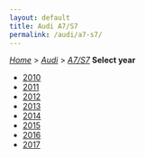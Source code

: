 ```yaml
---
layout: default
title: Audi A7/S7
permalink: /audi/a7-s7/
---
```

[*Home*](/) > [*Audi*](/audi/) > [*A7/S7*](/audi/a7-s7/)
**Select year**
- [2010](/audi/a7-s7/2010/)
- [2011](/audi/a7-s7/2011/)
- [2012](/audi/a7-s7/2012/)
- [2013](/audi/a7-s7/2013/)
- [2014](/audi/a7-s7/2014/)
- [2015](/audi/a7-s7/2015/)
- [2016](/audi/a7-s7/2016/)
- [2017](/audi/a7-s7/2017/)